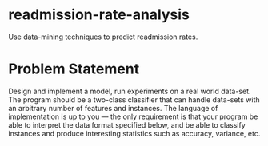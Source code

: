 # readmission-rate-analysis
Use data-mining techniques to predict readmission rates.

# Problem Statement


Design and implement a model, run experiments on a real world data-set. 
The program should be a two-class classifier that can handle data-sets with
 an arbitrary number of features and instances.
 The language of implementation is up to you — the only requirement is that your program
 be able to interpret the data format specified below, and be able to classify instances
 and produce interesting statistics such as accuracy, variance, etc. 
